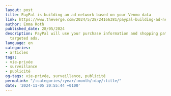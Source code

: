 ```yaml
---
layout: post
title: PayPal is building an ad network based on your Venmo data
link: https://www.theverge.com/2024/5/28/24166381/paypal-building-ad-network-transaction-data
author: Emma Roth
published_date: 28/05/2024
description: PayPal will use your purchase information and shopping patterns to sell
  targeted ads.
language: en
categories:
- articles
tags:
- vie-privée
- surveillance
- publicité
og-tags: vie-privée, surveillance, publicité
permalink: "/:categories/:year/:month/:day/:title/"
date: '2024-11-05 20:55:44 +0100'
---
```

